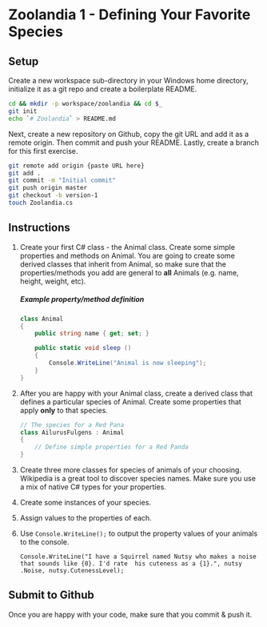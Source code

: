 
# Zoolandia 1 - Defining Your Favorite Species

## Setup

Create a new workspace sub-directory in your Windows home directory, initialize it as a git repo and create a boilerplate README.

```bash
cd && mkdir -p workspace/zoolandia && cd $_
git init
echo `# Zoolandia` > README.md
```

Next, create a new repository on Github, copy the git URL and add it as a remote origin. Then commit and push your README. Lastly, create a branch for this first exercise.

```bash
git remote add origin {paste URL here}
git add .
git commit -m "Initial commit"
git push origin master
git checkout -b version-1
touch Zoolandia.cs
```

## Instructions

1. Create your first C# class - the Animal class. Create some simple properties and methods on Animal. You are going to create some derived classes that inherit from Animal, so make sure that the properties/methods you add are general to **all** Animals (e.g. name, height, weight, etc).

    ##### Example property/method definition

    ```cs
    class Animal
    {
        public string name { get; set; }

        public static void sleep ()
        {
            Console.WriteLine("Animal is now sleeping");
        }
    }
    ```

1. After you are happy with your Animal class, create a derived class that defines a particular species of Animal. Create some properties that apply **only** to that species.

    ```cs
    // The species for a Red Pana
    class AilurusFulgens : Animal
    {
        // Define simple properties for a Red Panda
    }
    ```

1. Create three more classes for species of animals of your choosing. Wikipedia is a great tool to discover species names. Make sure you use a mix of native C# types for your properties.
1. Create some instances of your species.
1. Assign values to the properties of each.
1. Use `Console.WriteLine();` to output the property values of your animals to the console.

    ```
    Console.WriteLine("I have a Squirrel named Nutsy who makes a noise 
    that sounds like {0}. I'd rate  his cuteness as a {1}.", nutsy
    .Noise, nutsy.CutenessLevel);
    ```

## Submit to Github

Once you are happy with your code, make sure that you commit & push it.
